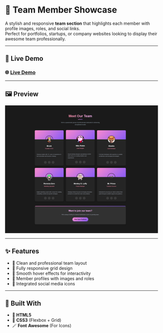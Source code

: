 # 👥 Team Member Showcase

A stylish and responsive **team section** that highlights each member with profile images, roles, and social links.  
Perfect for portfolios, startups, or company websites looking to display their awesome team professionally.

---

## 🚀 Live Demo

### 🌐 [**Live Demo**](https://teammember-showcase-xo1.netlify.app/)

---

## 🖼️ Preview

![Team Showcase Preview](/Image/preview.png)

---

## ✨ Features

- 💼 Clean and professional team layout
- 📱 Fully responsive grid design
- 🌈 Smooth hover effects for interactivity
- 👤 Member profiles with images and roles
- 🔗 Integrated social media icons

---

## 🧩 Built With

- 🧱 **HTML5**
- 🎨 **CSS3** (Flexbox + Grid)
- 🪄 **Font** **Awesome** (For Icons)

